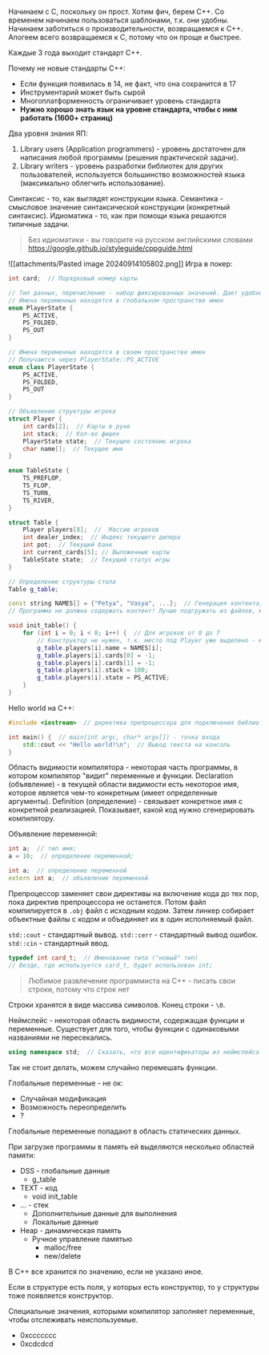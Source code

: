 Начинаем с C, поскольку он прост.
Хотим фич, берем C++.
Со временем начинаем пользоваться шаблонами, т.к. они удобны.
Начинаем заботиться о производительности, возвращаемся к C++.
Апогеем всего возвращаемся к C, потому что он проще и быстрее.

Каждые 3 года выходит стандарт C++.

Почему не новые стандарты C++:
- Если функция появилась в 14, не факт, что она сохранится в 17
- Инструментарий может быть сырой
- Многоплатформенность ограничивает уровень стандарта
- **Нужно хорошо знать язык на уровне стандарта, чтобы с ним работать (1600+ страниц)**

Два уровня знания ЯП:
1. Library users (Application programmers) - уровень достаточен для написания любой программы (решения практической задачи).
2. Library writers - уровень разработки библиотек для других пользователей, используется большинство возможностей языка (максимально облегчить использование).

Синтаксис - то, как выглядят конструкции языка.
Семантика - смысловое значение синтаксической конструкции (конкретный синтаксис).
Идиоматика - то, как при помощи языка решаются типичные задачи.

> Без идиоматики - вы говорите на русском английскими словами
https://google.github.io/styleguide/cppguide.html

![[attachments/Pasted image 20240914105802.png]]
Игра в покер:
```C++
int card;  // Порядковый номер карты

// Тип данных, перечисление - набор фиксированных значений. Дает удобное представление некоторого численного состояния
// Имена переменных находятся в глобальном пространстве имен
enum PlayerState {
	PS_ACTIVE,
	PS_FOLDED,
	PS_OUT
}

// Имена переменных находятся в своем пространстве имен
// Получаются через PlayerState::PS_ACTIVE
enum class PlayerState {
	PS_ACTIVE,
	PS_FOLDED,
	PS_OUT
}

// Объявление структуры игрока
struct Player {
	int cards[2];  // Карты в руке
	int stack;  // Кол-во фишек
	PlayerState state;  // Текущее состояние игрока
	char name[];  // Текущее имя
}

enum TableState {
	TS_PREFLOP,
	TS_FLOP,
	TS_TURN,
	TS_RIVER,
}

struct Table {
	Player players[8];  //  Массив игроков
	int dealer_index;  // Индекс текущего дилера
	int pot;  // Текущий банк
	int current_cards[5]; // Выложенные карты
	TableState state;  // Текущий статус игры
}

// Определение структуры стола
Table g_table;

const string NAMES[] = {"Petya", "Vasya", ...};  // Генерация контента, геймдизайнерская часть
// Программа не должна содержать контент! Лучше подгружать из файлов, мы только предоставляем инструменты для подключения ассетов.

void init_table() {
	for (int i = 0; i < 8; i++) {  // Для игроков от 0 до 7
		// Конструктор не нужен, т.к. место под Player уже выделено - мы записываем нужные данные туда.
		g_table.players[i].name = NAMES[i];
		g_table.players[i].cards[0] = -1;
		g_table.players[i].cards[1] = -1;
		g_table.players[i].stack = 100;
		g_table.players[i].state = PS_ACTIVE;
	}
}
```
Hello world на C++:
```C++
#include <iostream>  // директива препроцессора для подключения библиотеки

int main() {  // main(int argc, char* argv[]) - точка входа
	std::cout << "Hello world!\n";  // Вывод текста на консоль
}
```
Область видимости компилятора - некоторая часть программы, в котором компилятор "видит" переменные и функции.
Declaration (объявление) - в текущей области видимости есть некоторое имя, которое является чем-то конкретным (имеет определенные аргументы).
Definition (определение) - связывает конкретное имя с конкретной реализацией. Показывает, какой код нужно сгенерировать компилятору.

Объявление переменной:
```C++
int a;  // тип имя;
a = 10;  // определение переменной;

int a;  // определение переменной
extern int a;  // объявление переменной
```

Препроцессор заменяет свои директивы на включение кода до тех пор, пока директив препроцессора не останется.
Потом файл компилируется в `.obj` файл с исходным кодом.
Затем линкер собирает объектные файлы с кодом и объединяет их в один исполняемый файл.

`std::cout` - стандартный вывод.
`std::cerr` - стандартный вывод ошибок.
`std::cin` - стандартный ввод.

```C++
typedef int card_t;  // Именование типа ("новый" тип)
// Везде, где используется card_t, будет использован int;
```

> Любимое развлечение программиста на C++ - писать свои строки, потому что строк нет

Строки хранятся в виде массива символов. Конец строки - `\0`.

Неймспейс - некоторая область видимости, содержащая функции и переменные. Существует для того, чтобы функции с одинаковыми названиями не пересекались.

```C++
using namespace std;  // Сказать, что все идентификаторы из неймспейса std
```
Так не стоит делать, можем случайно перемешать функции.

Глобальные переменные - не ок:
- Случайная модификация
- Возможность переопределить
- ?

Глобальные переменные попадают в область статических данных.

При загрузке программы в память ей выделяются несколько областей памяти:
- DSS - глобальные данные
	- g_table
- TEXT - код
	- void init_table
- ... - стек
	- Дополнительные данные для выполнения
	- Локальные данные
- Heap - динамическая память
	- Ручное управление памятью
		- malloc/free
		- new/delete

В C++ все хранится по значению, если не указано иное.

Если в структуре есть поля, у которых есть конструктор, то у структуры тоже появляется конструктор.

Специальные значения, которыми компилятор заполняет переменные, чтобы отслеживать неиспользуемые.
- 0xccccccc
- 0xcdcdcd